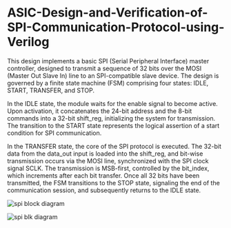 # ASIC-Design-and-Verification-of-SPI-Communication-Protocol-using-Verilog

This design implements a basic SPI (Serial Peripheral Interface) master controller, designed to transmit a sequence of 32 bits over the MOSI (Master Out Slave In) line to an SPI-compatible slave device. The design is governed by a finite state machine (FSM) comprising four states: IDLE, START, TRANSFER, and STOP.

In the IDLE state, the module waits for the enable signal to become active. Upon activation, it concatenates the 24-bit address and the 8-bit commands into a 32-bit shift_reg, initializing the system for transmission. The transition to the START state represents the logical assertion of a start condition for SPI communication.

In the TRANSFER state, the core of the SPI protocol is executed. The 32-bit data from the data_out input is loaded into the shift_reg, and bit-wise transmission occurs via the MOSI line, synchronized with the SPI clock signal SCLK. The transmission is MSB-first, controlled by the bit_index, which increments after each bit transfer. Once all 32 bits have been transmitted, the FSM transitions to the STOP state, signaling the end of the communication session, and subsequently returns to the IDLE state.


![spi block diagram](https://github.com/user-attachments/assets/08069f77-d33d-48ec-907c-ccd86b0505ad)


![spi blk diagram](https://github.com/user-attachments/assets/57f50cc0-97f9-4dc0-810b-baab08b3970f)

